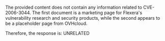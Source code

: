 The provided content does not contain any information related to CVE-2006-3044. The first document is a marketing page for Flexera's vulnerability research and security products, while the second appears to be a placeholder page from OVHcloud.

Therefore, the response is: UNRELATED